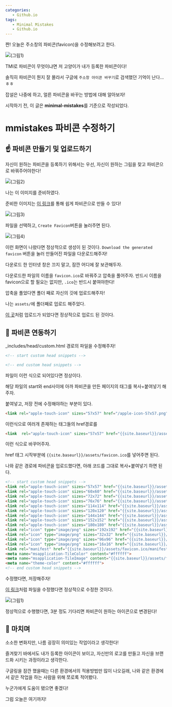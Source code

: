 ```yaml
---
categories: 
   - Github.io
tags:
   - Minimal Mistakes
   - Github.io
---
```


짠! 오늘은 주소창의 파비콘(favicon)을 수정해보려고 한다.

![(그림1)](https://github.com/donggi9313/donggi9313.github.io/blob/master/assets/image/20200124/01.jpg?raw=true)

TMI로 파비콘이 무엇이냐면 저 고양이가 내가 등록한 파비콘이다!

솔직히 파비콘이 뭔지 잘 몰라서 구글에 `주소창 아이콘 바꾸기`로 검색했던 기억이 난다...ㅎㅎ

잡설은 나중에 하고, 얼른 파비콘을 바꾸는 방법에 대해 알아보자!

시작하기 전, 이 글은 **minimal-mistakes**를 기준으로 작성되었다.

# mmistakes 파비콘 수정하기

## ☝ 파비콘 만들기 및 업로드하기

자신이 원하는 파비콘을 등록하기 위해서는 우선, 자신이 원하는 그림을 찾고 파비콘으로 바꿔주어야한다!

![(그림2)](https://github.com/donggi9313/donggi9313.github.io/blob/master/assets/image/20200124/02.png?raw=true)

나는 이 이미지를 준비하였다.

준비한 이미지는 [이 링크](https://www.favicon-generator.org/)를 통해 쉽게 파비콘으로 만들 수 있다!

![(그림3)](https://github.com/donggi9313/donggi9313.github.io/blob/master/assets/image/20200124/03.jpg?raw=true)

파일을 선택하고, `Create Favicon`버튼을 눌러주면 된다. 

![(그림4)](https://github.com/donggi9313/donggi9313.github.io/blob/master/assets/image/20200124/04.jpg?raw=true)

이런 화면이 나왔다면 정상적으로 생성이 된 것이다. `Download the generated favicon`  버튼을 눌러 만들어진 파일을 다운로드해주자!

다운로드 한 인터넷 창은 끄지 말고, 잠깐 어디에 잘 보관해두자.

다운로드한 파일의 이름을 `favicon.ico`로 바꿔주고 압축을 풀어주자. 반드시 이름을 favicon으로 할 필요는 없지만, `.ico`는 반드시 붙여야한다!

압축을 풀었다면 폴더 째로 자신의 깃에 업로드해주자!

나는 `assets/`에 폴더째로 업로드 해주었다.

[이 곳](https://github.com/donggi9313/donggi9313.github.io/tree/master/assets/favicon.ico)처럼 업로드가 되었다면 정상적으로 업로드 된 것이다.

## 🤞 파비콘 연동하기

_includes/head/custom.html 경로의 파일을 수정해주자!

```html
<!-- start custom head snippets -->

<!-- end custom head snippets -->
```

파일이 이런 식으로 되어있다면 정상이다.

해당 파일의 start와 end사이에 아까 파비콘을 만든 페이지의 태그를 복사+붙여넣기 해주자.

붙여넣고, 저장 전에 수정해야하는 부분이 있다.

```html
<link rel="apple-touch-icon" sizes="57x57" href="/apple-icon-57x57.png">
```

이런식으로 여러개 존재하는 태그들의 href경로를

```html
<link  rel="apple-touch-icon" sizes="57x57" href="{{site.baseurl}}/assets/favicon.ico/apple-icon-57x57.png">
``` 

이런 식으로 바꾸어주자.

href 태그 시작부분에 `{{site.baseurl}}/assets/favicon.ico`를 넣어주면 된다.

나와 같은 경로에 파비콘을 업로드했다면, 아래 코드를 그대로 복사+붙여넣기 하면 된다.

```html
<!-- start custom head snippets -->
<link rel="apple-touch-icon" sizes="57x57" href="{{site.baseurl}}/assets/favicon.ico/apple-icon-57x57.png">
<link rel="apple-touch-icon" sizes="60x60" href="{{site.baseurl}}/assets/favicon.ico/apple-icon-60x60.png">
<link rel="apple-touch-icon" sizes="72x72" href="{{site.baseurl}}/assets/favicon.ico/apple-icon-72x72.png">
<link rel="apple-touch-icon" sizes="76x76" href="{{site.baseurl}}/assets/favicon.ico/apple-icon-76x76.png">
<link rel="apple-touch-icon" sizes="114x114" href="{{site.baseurl}}/assets/favicon.ico/apple-icon-114x114.png">
<link rel="apple-touch-icon" sizes="120x120" href="{{site.baseurl}}/assets/favicon.ico/apple-icon-120x120.png">
<link rel="apple-touch-icon" sizes="144x144" href="{{site.baseurl}}/assets/favicon.ico/apple-icon-144x144.png">
<link rel="apple-touch-icon" sizes="152x152" href="{{site.baseurl}}/assets/favicon.ico/apple-icon-152x152.png">
<link rel="apple-touch-icon" sizes="180x180" href="{{site.baseurl}}/assets/favicon.ico/apple-icon-180x180.png">
<link rel="icon" type="image/png" sizes="192x192" href="{{site.baseurl}}/assets/favicon.ico/android-icon-192x192.png">
<link rel="icon" type="image/png" sizes="32x32" href="{{site.baseurl}}/assets/favicon.ico/favicon-32x32.png">
<link rel="icon" type="image/png" sizes="96x96" href="{{site.baseurl}}/assets/favicon.ico/favicon-96x96.png">
<link rel="icon" type="image/png" sizes="16x16" href="{{site.baseurl}}/assets/favicon.ico/favicon-16x16.png">
<link rel="manifest" href="{{site.baseurl}}/assets/favicon.ico/manifest.json">
<meta name="msapplication-TileColor" content="#ffffff">
<meta name="msapplication-TileImage" content="{{site.baseurl}}/assets/favicon.ico/ms-icon-144x144.png">
<meta name="theme-color" content="#ffffff">
<!-- end custom head snippets -->
```

수정했다면, 저장해주자!

[이 링크](https://github.com/donggi9313/donggi9313.github.io/blob/master/_includes/head/custom.html)처럼 파일을 수정했다면 정상적으로 수정한 것이다.

![(그림1)](https://github.com/donggi9313/donggi9313.github.io/blob/master/assets/image/20200124/01.jpg?raw=true)

정상적으로 수행했다면, 3분 정도 기다리면 파비콘이 원하는 아이콘으로 변경된다!

## 🤟 마치며

소소한 변화지만, 나름 굉장히 의미있는 작업이라고 생각한다!

즐겨찾기 바에서도 내가 등록한 아이콘이 보이고, 자신만의 로고를 만들고 자신을 브랜드화 시키는 과정이라고 생각한다.

구글링을 잠깐 했을때는 다른 환경에서의 적용방법만 많이 나오길래, 나와 같은 환경에서 같은 작업을 하는 사람을 위해 쪼로록 적어봤다.

누군가에게 도움이 됐으면 좋겠다!

그럼 오늘은 여기까지!


